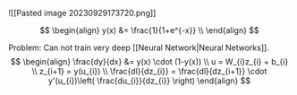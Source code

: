![[Pasted image 20230929173720.png]]

$$
\begin{align}
y(x) &= \frac{1}{1+e^{-x}} \\
\end{align}
$$


Problem:
Can not train very deep [[Neural Network|Neural Networks]]. 
$$
\begin{align}
\frac{dy}{dx} &= y(x) \cdot (1-y(x)) \\
u = W_{i}z_{i} + b_{i} \\
z_{i+1} = y(u_{i}) \\
\frac{dl}{dz_{i}} = \frac{dl}{dz_{i+1}} \cdot y'(u_{i})\left( \frac{du_{i}}{dz_{i}} \right)
\end{align}
$$

